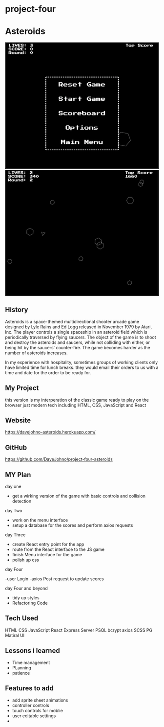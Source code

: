 # project-four

# Asteroids

<img src="./readme_images/Screenshot 2022-04-10 at 9.47.15 pm.png" alt="" />
<img src="./readme_images/Screenshot 2022-04-10 at 9.47.59 pm.png" alt="" />

## History

Asteroids is a space-themed multidirectional shooter arcade game designed by Lyle Rains and Ed Logg released in November 1979 by Atari, Inc. The player controls a single spaceship in an asteroid field which is periodically traversed by flying saucers. The object of the game is to shoot and destroy the asteroids and saucers, while not colliding with either, or being hit by the saucers' counter-fire. The game becomes harder as the number of asteroids increases.

In my experience with hospitality, sometimes groups of working clients only have limited time for lunch breaks. they would email their orders to us with a time and date for the order to be ready for.

## My Project

this version is my interperation of the classic game ready to play on the browser just modern tech including HTML, CSS, JavaScript and React

## Website

https://davejohno-asteroids.herokuapp.com/

## GitHub

https://github.com/DaveJohno/project-four-asteroids

## MY Plan

day one

- get a wirking version of the game with basic controls and collision detection

day Two

- work on the menu interface
- setup a database for the scores and perform axios requests

day Three

- create React entry point for the app
- route from the React interface to the JS game
- finish Menu interface for the game
- polish up css

day Four

-user Login
-axios Post request to update scores

day Four and beyond

- tidy up styles
- Refactoring Code

## Tech Used

HTML
CSS
JavaScript
React
Express Server
PSQL
bcrypt
axios
SCSS
PG
Matiral UI

## Lessons i learned

- Time management
- PLanning
- patience

## Features to add

- add sprite sheet animations
- controller controls
- touch controls for moblie
- user editable settings
-
